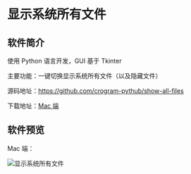 # 显示系统所有文件

## 软件简介

使用 Python 语言开发，GUI 基于 Tkinter

主要功能：一键切换显示系统所有文件（以及隐藏文件）

源码地址：https://github.com/crogram-pythub/show-all-files

下载地址：[Mac 端](https://github.com/crogram-pythub/show-all-files/releases/latest)


## 软件预览

Mac 端：

![显示系统所有文件](/images/show-all-files/1.png)
